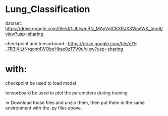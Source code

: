# Lung_Classification
dataset: https://drive.google.com/file/d/1iJbtwmRN_MAyVglCKXRJXSWneWK_tmo6/view?usp=sharing

checkpoint and tensorboard : https://drive.google.com/file/d/1-_7R3iXjLtNrqont4WObeHkax0zT7V0u/view?usp=sharing
# with:
  checkpoint be used to load model
	
  tensorboard be used to plot the parameters during training
	
=> Download those files and unzip them, then put them in the same environment with the .py files above.

